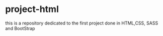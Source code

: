 # project-html

this is a repository dedicated to the first project done in HTML,CSS, SASS and BootStrap
